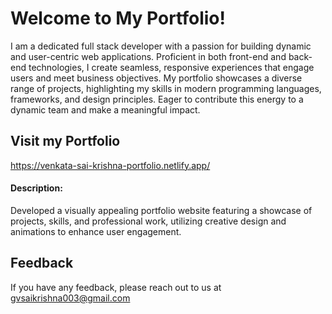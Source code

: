 # Welcome to My Portfolio!

I am a dedicated full stack developer with a passion for building dynamic and user-centric web applications. Proficient in both front-end and back-end technologies, I create seamless, responsive experiences that engage users and meet business objectives. My portfolio showcases a diverse range of projects, highlighting my skills in modern programming languages, frameworks, and design principles. Eager to contribute this energy to a dynamic team and make a meaningful impact.

## Visit my Portfolio

https://venkata-sai-krishna-portfolio.netlify.app/

#### Description:
Developed a visually appealing portfolio website featuring a showcase of projects, skills, and 
professional work, utilizing creative design and animations to enhance user engagement.


## Feedback

If you have any feedback, please reach out to us at gvsaikrishna003@gmail.com
